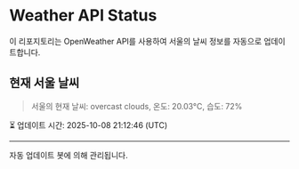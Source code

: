 
# Weather API Status

이 리포지토리는 OpenWeather API를 사용하여 서울의 날씨 정보를 자동으로 업데이트합니다.

## 현재 서울 날씨
> 서울의 현재 날씨: overcast clouds, 온도: 20.03°C, 습도: 72%

⏳ 업데이트 시간: 2025-10-08 21:12:46 (UTC)

---
자동 업데이트 봇에 의해 관리됩니다.
